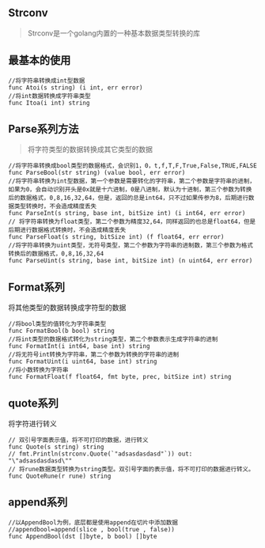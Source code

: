 ## Strconv

> Strconv是一个golang内置的一种基本数据类型转换的库



## 最基本的使用

```golang
//将字符串转换成int型数据
func Atoi(s string) (i int, err error)
//将int数据转换成字符串类型
func Itoa(i int) string
```



## Parse系列方法

> 将字符类型的数据转换成其它类型的数据

```golang
//将字符串转换成bool类型的数据格式，会识别1，0，t,f,T,F,True,False,TRUE,FALSE
func ParseBool(str string) (value bool, err error)
//将字符串转换为int型数据，第一个参数是需要转化的字符串，第二个参数是字符串的进制，如果为0，会自动识别开头是0x就是十六进制，0是八进制，默认为十进制，第三个参数为转换后的数据格式，0,8,16,32,64，但是，返回的总是int64，只不过如果传参为8，后期进行数据类型转换时，不会造成精度丢失
func ParseInt(s string, base int, bitSize int) (i int64, err error)
// 将字符串转换为float类型，第二个参数为精度32,64，同样返回的也总是float64，但是后期进行数据格式转换时，不会造成精度丢失
func ParseFloat(s string, bitSize int) (f float64, err error)
//将字符串转换为uint类型，无符号类型，第二个参数为字符串的进制数，第三个参数为格式转换后的数据格式，0,8,16,32,64
func ParseUint(s string, base int, bitSize int) (n uint64, err error)
```

## Format系列

将其他类型的数据转换成字符型的数据

```golang
//将bool类型的值转化为字符串类型
func FormatBool(b bool) string
//将int类型的数据格式转化为string类型，第二个参数表示生成字符串的进制
func FormatInt(i int64, base int) string
//将无符号int转换为字符串，第二个参数为转换的字符串的进制
func FormatUint(i uint64, base int) string
//将小数转换为字符串
func FormatFloat(f float64, fmt byte, prec, bitSize int) string
```

## quote系列

将字符进行转义

```golang
// 双引号字面表示值，将不可打印的数据，进行转义
func Quote(s string) string
// fmt.Println(strconv.Quote(`"adsasdasdasd"`)) out: "\"adsasdasdasd\""
// 将rune数据类型转换为string类型。双引号字面的表示值，将不可打印的数据进行转义。
func QuoteRune(r rune) string
```

## append系列

```golang
//以AppendBool为例，底层都是使用append在切片中添加数据
//appendbool=append(slice , bool(true , false))
func AppendBool(dst []byte, b bool) []byte
```

